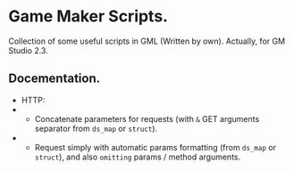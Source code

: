 # Game Maker Scripts. 
Collection of some useful scripts in GML (Written by own). Actually, for GM Studio 2.3.

## Docementation.
- HTTP:
- - Concatenate parameters for requests (with `&` GET arguments separator from `ds_map` or `struct`).
- - Request simply with automatic params formatting (from `ds_map` or `struct`), and also `omitting` params / method arguments.
